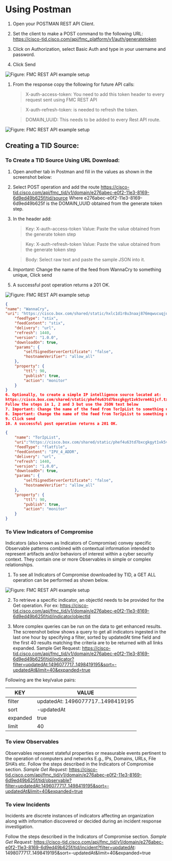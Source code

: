 Using Postman
=============

1.  Open your POSTMAN REST API Client.

2.  Set the client to make a POST command to the following URL: https://cisco-tid.cisco.com/api/fmc_platform/v1/auth/generatetoken

3.  Click on Authorization, select Basic Auth and type in your username and password.

4.  Click Send

 ![Figure: FMC REST API example setup](/posts/files/firepower-restapi-111/assets/images/Picture4.png)

1.  From the response copy the following for future API calls:
    >X-auth-access-token: You need to add this token header to every request sent
    using FMC REST API

    > X-auth-refresh-token: is needed to refresh the token.

    > DOMAIN\_UUID: This needs to be added to every Rest API route.

![Figure: FMC REST API example setup](/posts/files/firepower-restapi-111/assets/images/Picture5.png)

## Creating a TID Source:

### To Create a TID Source Using URL Download:

1.  Open another tab in Postman and fill in the values as shown in the
    screenshot below:

2.  Select POST operation and add the route
https://cisco-tid.cisco.com/api/fmc_tid/v1/domain/e276abec-e0f2-11e3-8169-6d9ed49b625f/tid/source
    Where e276abec-e0f2-11e3-8169-6d9ed49b625f is the DOMAIN\_UUID obtained from
    the generate token step.

3.  In the header add:
    > Key: X-auth-access-token Value: Paste the value obtained from the generate token step

    > Key: X-auth-refresh-token Value: Paste the value obtained from the generate token step

    > Body: Select raw text and paste the sample JSON into it.

4.   *Important:* Change the name of the feed from WannaCry to something unique, Click send

5.  A successful post operation returns a 201 OK.

![Figure: FMC REST API example setup](/posts/files/firepower-restapi-111/assets/images/Picture6.png)

```JSON
{
"name": "WannaCry",
"uri": "https://cisco.box.com/shared/static/hxlc1d1r8u3naaj876mqwucuqjuywx01.txt",
	"feedType": "stix",
	"feedContent": "stix",
	"delivery": "url",
	"refresh": 1440,
	"version": "1.0.0",
	"downloadOn": true,
	"params": {
		"selfSignedServerCertificate": "false",
		"hostnameVerifier": "allow_all"
	},
	"property": {
		"ttl": 90,
		"publish": true,
		"action": "monitor"
	}
}
6. Optionally, to create a simple IP intelligence source located at:
https://cisco.box.com/shared/static/phef4u63td7bxcgkgyt1vk5vrm461jcf.txt
Follow the steps in 1, 2 and 3 but use the JSON text below
7. Important: Change the name of the feed from TorIpList to something unique
8. Important: Change the name of the feed from TorIpList to something unique
9. Click send
10.	A successful post operation returns a 201 OK.

{
    "name": "TorIpList",
    "uri":"https://cisco.box.com/shared/static/phef4u63td7bxcgkgyt1vk5vrm461jcf.txt",
    "feedType": "flatfile",
    "feedContent": "IPV_4_ADDR",
    "delivery": "url",
    "refresh": 1440,
    "version": "1.0.0",
    "downloadOn": true,
    "params": {
        "selfSignedServerCertificate": "false",
        "hostnameVerifier": "allow_all"
    },
    "property": {
        "ttl": 90,
        "publish": true,
        "action": "monitor"
    }
}
```

### To View Indicators of Compromise
Indicators (also known as Indicators of Compromise) convey specific Observable patterns combined with contextual information intended to represent artifacts and/or behaviors of interest within a cyber security context. They contain one or more Observables in simple or complex relationships.

1.  To see all Indicators of Compromise downloaded by TID, a GET ALL operation
    can be performed as shown below.

![Figure: FMC REST API example setup](/posts/files/firepower-restapi-111/assets/images/Picture7.png)

2.  To retrieve a specific indicator, an objectId needs to be provided for the Get operation. For ex: https://cisco-tid.cisco.com/api/fmc_tid/v1/domain/e276abec-e0f2-11e3-8169-6d9ed49b625f/tid/indicator/objectId

2.  More complex queries can be run on the data to get enhanced results. The
    screenshot below shows a query to get all indicators ingested in the last
    one hour by specifying a filter, sorted by updatedAt time field and the first 40 results matching the criteria are to be returned with all links expanded.
    Sample Get Request:
    https://cisco-tid.cisco.com/api/fmc_tid/v1/domain/e276abec-e0f2-11e3-8169-6d9ed49b625f/tid/indicator?filter=updatedAt:1496077717..1498419195&sort=-updatedAt&limit=40&expanded=true


Following are the key/value pairs:

| KEY      | VALUE                            |
|----------|----------------------------------|
| filter   | updatedAt: 1496077717..1498419195 |
| sort     | -updatedAt                        |
| expanded | true                             |
| limit    | 40                               |

### To view Observables
Observables represent stateful properties or measurable events pertinent to the operation of computers and networks E.g., IPs, Domains, URLs, File SHA’s etc.
Follow the steps described in the Indicators of Compromise section.
*Sample Get Request:*
https://cisco-tid.cisco.com/api/fmc_tid/v1/domain/e276abec-e0f2-11e3-8169-6d9ed49b625f/tid/observable?filter=updatedAt:1496077717..1498419195&sort=-updatedAt&limit=40&expanded=true

### To view Incidents

Incidents are discrete instances of indicators affecting an organization along with information discovered or decided during an incident response investigation.

Follow the steps described in the Indicators of Compromise section.
*Sample Get Request:*
https://cisco-tid.cisco.com/api/fmc_tid/v1/domain/e276abec-e0f2-11e3-8169-6d9ed49b625f/tid/incident?filter=updatedAt: 1498077717..1498419195&sort=-updatedAt&limit=40&expanded=true
